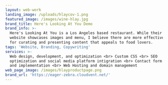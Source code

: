```yaml
---
layout: web-work
landing_image: /uploads/hlaycov-1.png
featured_image: /images/wine-hlay.jpg
brand_title: Here's Looking At You Demo
brand_info: >-
  Here's Looking At You is a Los Angeles based restaurant. While their original
  website showcases images and menu, I believe there are more effective methods
  for curating and presenting content that appeals to food lovers.
tags: 'Website, Branding, Copywriting'
services: >-
  Web design, development, and optimization <br> Custom CSS <br> SEO
  optimization and social media platform intigration <br> Contact form design
  and implementation <br> Web Hosting and domain management
web_page_image: /images/hlayproductpage.png
brand_url: 'https://eager-zebra.cloudvent.net/'
---
```


